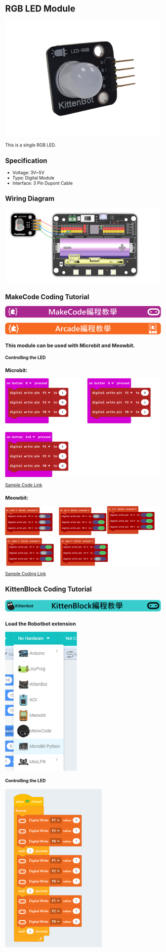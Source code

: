 # RGB LED Module

![](./images/RGB1.png)

This is a single RGB LED. 

## Specification

- Voltage: 3V~5V
- Type: Digital Module
- Interface: 3 Pin Dupont Cable

## Wiring Diagram

![](./images/RGB_wire.png)

## MakeCode Coding Tutorial

![](./PWmodules/images/mcbanner.png)

![](../meowbit/images/acbanner.png)

### This module can be used with Microbit and Meowbit.

#### Controlling the LED

### Microbit:

![](./images/rgb_code.png)

[Sample Code Link](https://makecode.microbit.org/_Tq7Y963gW1fA)

### Meowbit:

![](./images/rgb_codeMeow.png)

[Sample Coding Link](https://makecode.com/_C13AgeUHz0M3)

## KittenBlock Coding Tutorial

![](./PWmodules/images/kbbanner.png)

### Load the Robotbot extension

![](./images/addRB.png)

#### Controlling the LED

![](./images/rgb_code2.png)
